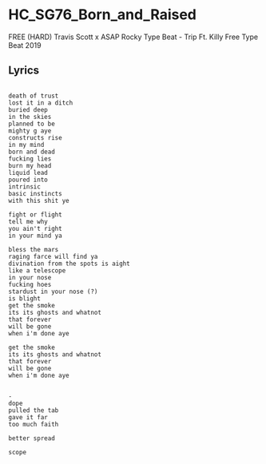 # HC_SG76_Born_and_Raised

FREE (HARD) Travis Scott x ASAP Rocky Type Beat - Trip  Ft. Killy  Free Type Beat 2019

## Lyrics

```

death of trust
lost it in a ditch
buried deep
in the skies
planned to be 
mighty g aye
constructs rise
in my mind 
born and dead
fucking lies
burn my head
liquid lead
poured into
intrinsic
basic instincts
with this shit ye

fight or flight
tell me why
you ain't right
in your mind ya

bless the mars
raging farce will find ya
divination from the spots is aight
like a telescope
in your nose
fucking hoes
stardust in your nose (?)
is blight
get the smoke
its its ghosts and whatnot
that forever
will be gone
when i'm done aye

get the smoke
its its ghosts and whatnot
that forever
will be gone
when i'm done aye


-
dope
pulled the tab
gave it far 
too much faith

better spread

scope


```
